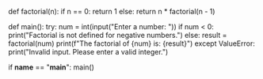 def factorial(n):
    if n == 0:
        return 1
    else:
        return n * factorial(n - 1)

def main():
    try:
        num = int(input("Enter a number: "))
        if num < 0:
            print("Factorial is not defined for negative numbers.")
        else:
            result = factorial(num)
            print(f"The factorial of {num} is: {result}")
    except ValueError:
        print("Invalid input. Please enter a valid integer.")

if __name__ == "__main__":
    main()

